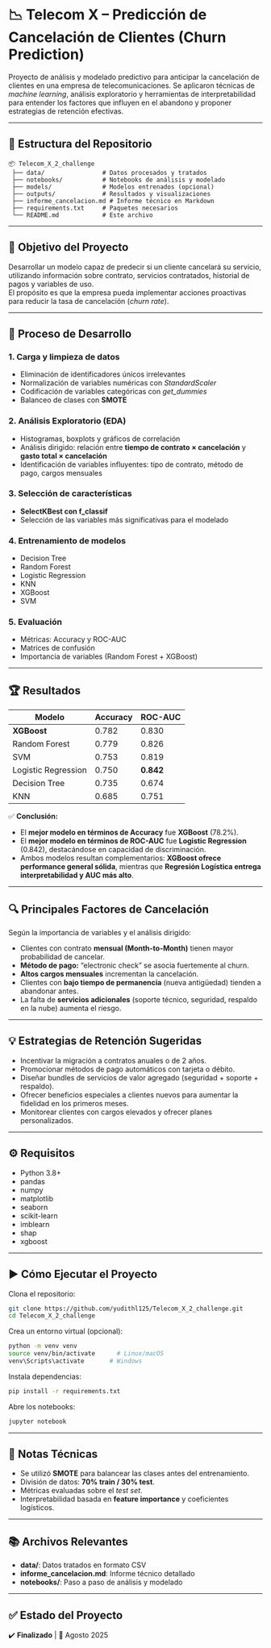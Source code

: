 # 📉 Telecom X – Predicción de Cancelación de Clientes (Churn Prediction)

Proyecto de análisis y modelado predictivo para anticipar la cancelación de clientes en una empresa de telecomunicaciones. Se aplicaron técnicas de *machine learning*, análisis exploratorio y herramientas de interpretabilidad para entender los factores que influyen en el abandono y proponer estrategias de retención efectivas.

---

## 📁 Estructura del Repositorio
```
📦 Telecom_X_2_challenge
 ├── data/                # Datos procesados y tratados
 ├── notebooks/           # Notebooks de análisis y modelado
 ├── models/              # Modelos entrenados (opcional)
 ├── outputs/             # Resultados y visualizaciones
 ├── informe_cancelacion.md # Informe técnico en Markdown
 ├── requirements.txt     # Paquetes necesarios
 └── README.md            # Este archivo
```

---

## 🧠 Objetivo del Proyecto
Desarrollar un modelo capaz de predecir si un cliente cancelará su servicio, utilizando información sobre contrato, servicios contratados, historial de pagos y variables de uso.  
El propósito es que la empresa pueda implementar acciones proactivas para reducir la tasa de cancelación (*churn rate*).

---

## 🧪 Proceso de Desarrollo

### 1. Carga y limpieza de datos
- Eliminación de identificadores únicos irrelevantes  
- Normalización de variables numéricas con *StandardScaler*  
- Codificación de variables categóricas con *get_dummies*  
- Balanceo de clases con **SMOTE**  

### 2. Análisis Exploratorio (EDA)
- Histogramas, boxplots y gráficos de correlación  
- Análisis dirigido: relación entre **tiempo de contrato × cancelación** y **gasto total × cancelación**  
- Identificación de variables influyentes: tipo de contrato, método de pago, cargos mensuales  

### 3. Selección de características
- **SelectKBest con f_classif**  
- Selección de las variables más significativas para el modelado  

### 4. Entrenamiento de modelos
- Decision Tree  
- Random Forest  
- Logistic Regression  
- KNN  
- XGBoost  
- SVM  

### 5. Evaluación
- Métricas: Accuracy y ROC-AUC  
- Matrices de confusión  
- Importancia de variables (Random Forest + XGBoost)  

---

## 🏆 Resultados

| Modelo                | Accuracy | ROC-AUC |
|------------------------|----------|---------|
| **XGBoost**           | 0.782    | 0.830   |
| Random Forest          | 0.779    | 0.826   |
| SVM                    | 0.753    | 0.819   |
| Logistic Regression    | 0.750    | **0.842** |
| Decision Tree          | 0.735    | 0.674   |
| KNN                    | 0.685    | 0.751   |

✅ **Conclusión:**  
- El **mejor modelo en términos de Accuracy** fue **XGBoost** (78.2%).  
- El **mejor modelo en términos de ROC-AUC** fue **Logistic Regression** (0.842), destacándose en capacidad de discriminación.  
- Ambos modelos resultan complementarios: **XGBoost ofrece performance general sólida**, mientras que **Regresión Logística entrega interpretabilidad y AUC más alto**.

---

## 🔍 Principales Factores de Cancelación
Según la importancia de variables y el análisis dirigido:

- Clientes con contrato **mensual (Month-to-Month)** tienen mayor probabilidad de cancelar.  
- **Método de pago:** “electronic check” se asocia fuertemente al churn.  
- **Altos cargos mensuales** incrementan la cancelación.  
- Clientes con **bajo tiempo de permanencia** (nueva antigüedad) tienden a abandonar antes.  
- La falta de **servicios adicionales** (soporte técnico, seguridad, respaldo en la nube) aumenta el riesgo.  

---

## 💡 Estrategias de Retención Sugeridas
- Incentivar la migración a contratos anuales o de 2 años.  
- Promocionar métodos de pago automáticos con tarjeta o débito.  
- Diseñar bundles de servicios de valor agregado (seguridad + soporte + respaldo).  
- Ofrecer beneficios especiales a clientes nuevos para aumentar la fidelidad en los primeros meses.  
- Monitorear clientes con cargos elevados y ofrecer planes personalizados.  

---

## ⚙️ Requisitos
- Python 3.8+  
- pandas  
- numpy  
- matplotlib  
- seaborn  
- scikit-learn  
- imblearn  
- shap  
- xgboost  

---

## ▶️ Cómo Ejecutar el Proyecto

Clona el repositorio:
```bash
git clone https://github.com/yudithl125/Telecom_X_2_challenge.git
cd Telecom_X_2_challenge
```

Crea un entorno virtual (opcional):
```bash
python -m venv venv
source venv/bin/activate      # Linux/macOS
venv\Scripts\activate       # Windows
```

Instala dependencias:
```bash
pip install -r requirements.txt
```

Abre los notebooks:
```bash
jupyter notebook
```

---

## 📌 Notas Técnicas
- Se utilizó **SMOTE** para balancear las clases antes del entrenamiento.  
- División de datos: **70% train / 30% test**.  
- Métricas evaluadas sobre el *test set*.  
- Interpretabilidad basada en **feature importance** y coeficientes logísticos.  

---

## 📚 Archivos Relevantes
- **data/**: Datos tratados en formato CSV  
- **informe_cancelacion.md**: Informe técnico detallado  
- **notebooks/**: Paso a paso de análisis y modelado  

---

## ✅ Estado del Proyecto
✔️ **Finalizado** | 📅 Agosto 2025
